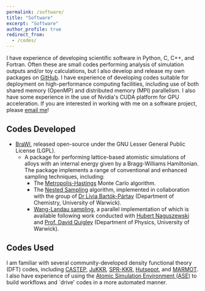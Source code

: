 ```yaml
---
permalink: /software/
title: "Software"
excerpt: "Software"
author_profile: true
redirect_from: 
  - /codes/
---
```


I have experience of developing scientific software in Python, C, C++, and Fortran. Often these are small codes performing analysis of simulation outputs and/or toy calculations, but I also develop and release my own packages on [GitHub](https://github.com/chriswoodgate). I have experience of developing codes suitable for deployment on high-performance computing facilities, including use of both shared memory (OpenMP) and distributed memory (MPI) parallelism. I also have some experience in the use of Nvidia's CUDA platform for GPU acceleration. If you are interested in working with me on a software project, please [email me](mailto:christopher.woodgate@physics.org)!

Codes Developed
-----
* [BraWl](https://github.com/ChrisWoodgate/BraWl), released open-source under the GNU Lesser General Public License (LGPL).
  * A package for performing lattice-based atomistic simulations of alloys with an internal energy given by a Bragg-Williams Hamiltonian. The package implements a range of conventional and enhanced sampling techniques, including:
    * The [Metropolis-Hastings](https://en.wikipedia.org/wiki/Metropolis–Hastings_algorithm) Monte Carlo algorithm.
    * The [Nested Sampling](https://en.wikipedia.org/wiki/Nested_sampling_algorithm) algorithm, implemented in collaboration with the group of [Dr Livia Bartók-Pártay](https://warwick.ac.uk/fac/sci/chemistry/staff/liviabartokpartay/) (Department of Chemistry, University of Warwick).
    * [Wang-Landau sampling](https://en.wikipedia.org/wiki/Wang_and_Landau_algorithm), a parallel implementation of which is available following work conducted with [Hubert Naguszewski](https://warwick.ac.uk/fac/sci/hetsys/people/studentscohort4/naguszewski/) and [Prof. David Quigley](https://warwick.ac.uk/fac/sci/physics/staff/research/dquigley/) (Department of Physics, University of Warwick).

Codes Used
-----
I am familiar with several community-developed density functional theory (DFT) codes, including [CASTEP](http://www.castep.org), [JuKKR](https://jukkr.fz-juelich.de), [SPR-KKR](https://www.ebert.cup.uni-muenchen.de/old/), [Hutsepot](https://hutsepot.jku.at), and [MARMOT](https://warwick.ac.uk/marmotcode). I also have experience of using the [Atomic Simulation Environment (ASE)](https://wiki.fysik.dtu.dk/ase/) to build workflows and `drive' codes in a more automated manner.
